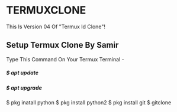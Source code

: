 # TERMUXCLONE
This Is Version 04 Of "Termux Id Clone"!
## Setup Termux Clone By Samir 
Type This Command On Your Termux Terminal - 

##### $ apt update
##### $ apt upgrade
$ pkg inatall python 
$ pkg install python2 
$ pkg install git 
$ gitclone 

